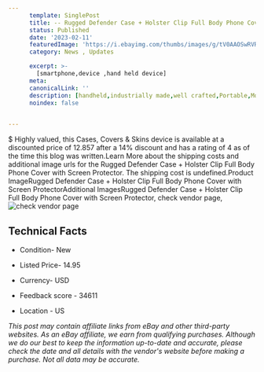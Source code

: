 ```yaml
---
      template: SinglePost
      title: -- Rugged Defender Case + Holster Clip Full Body Phone Cover with Screen Protector
      status: Published
      date: '2023-02-11'
      featuredImage: 'https://i.ebayimg.com/thumbs/images/g/tV0AAOSwRVRjCUwh/s-l225.jpg'
      category: News , Updates

      excerpt: >-
        [smartphone,device ,hand held device]
      meta:
      canonicalLink: ''
      description: [handheld,industrially made,well crafted,Portable,Mobile,Compact,Convenient,Lightweight,Maneuverable,Man-portable,Miniature,Carriable,Hand-held,Light,Holdable,Transportable,Mobile device,Pocket-sized,On-the-go,Wireless,Cordless,Compact size,Convenient size, smartphone,device ,hand held device]
      noindex: false

        
---
```

$
    Highly valued, this Cases, Covers & Skins device is available at a discounted price of 12.857 after a 14% discount and has a rating of 4 as of the time this blog was written.Learn More about the shipping costs and additional image urls for the Rugged Defender Case + Holster Clip Full Body Phone Cover with Screen Protector. The shipping cost is undefined.Product ImageRugged Defender Case + Holster Clip Full Body Phone Cover with Screen ProtectorAdditional ImagesRugged Defender Case + Holster Clip Full Body Phone Cover with Screen Protector, check vendor page, ![check vendor page](https://origin-galleryplus.ebayimg.com/ws/web/275435287027_2_0_1/225x225.jpg,https://origin-galleryplus.ebayimg.com/ws/web/275435287027_3_0_1/225x225.jpg,https://origin-galleryplus.ebayimg.com/ws/web/275435287027_4_0_1/225x225.jpg,https://origin-galleryplus.ebayimg.com/ws/web/275435287027_5_0_1/225x225.jpg,https://origin-galleryplus.ebayimg.com/ws/web/275435287027_6_0_1/225x225.jpg,https://origin-galleryplus.ebayimg.com/ws/web/275435287027_7_0_1/225x225.jpg,https://origin-galleryplus.ebayimg.com/ws/web/275435287027_8_0_1/225x225.jpg,https://origin-galleryplus.ebayimg.com/ws/web/275435287027_9_0_1/225x225.jpg,https://origin-galleryplus.ebayimg.com/ws/web/275435287027_10_0_1/225x225.jpg,https://origin-galleryplus.ebayimg.com/ws/web/275435287027_11_0_1/225x225.jpg,https://origin-galleryplus.ebayimg.com/ws/web/275435287027_12_0_1/225x225.jpg)
    
    

 ## Technical Facts 



     
      

 - Condition- New 


      

 - Listed Price- 14.95 


      

 - Currency- USD 


      

 - Feedback score - 34611 


      

 - Location - US 


      
      

 *_This post may contain affiliate links from eBay and other third-party websites. As an eBay affiliate, we earn from qualifying purchases. Although we do our best to keep the information up-to-date and accurate, please check the date and all details with the vendor's website before making a purchase. Not all data may be accurate._*



    
    
    
    
    